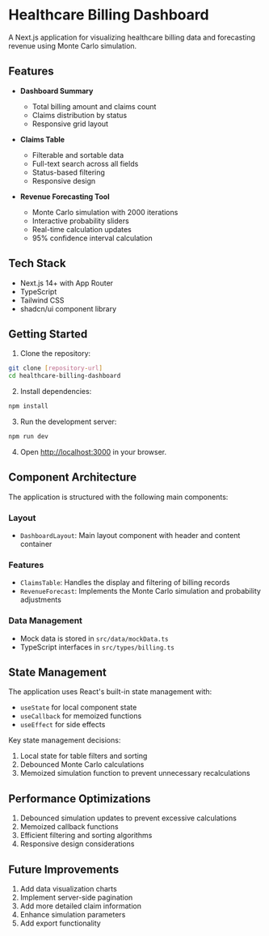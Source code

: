 # Healthcare Billing Dashboard

A Next.js application for visualizing healthcare billing data and forecasting revenue using Monte Carlo simulation.

## Features

- **Dashboard Summary**
  - Total billing amount and claims count
  - Claims distribution by status
  - Responsive grid layout

- **Claims Table**
  - Filterable and sortable data
  - Full-text search across all fields
  - Status-based filtering
  - Responsive design

- **Revenue Forecasting Tool**
  - Monte Carlo simulation with 2000 iterations
  - Interactive probability sliders
  - Real-time calculation updates
  - 95% confidence interval calculation

## Tech Stack

- Next.js 14+ with App Router
- TypeScript
- Tailwind CSS
- shadcn/ui component library

## Getting Started

1. Clone the repository:
```bash
git clone [repository-url]
cd healthcare-billing-dashboard
```

2. Install dependencies:
```bash
npm install
```

3. Run the development server:
```bash
npm run dev
```

4. Open [http://localhost:3000](http://localhost:3000) in your browser.

## Component Architecture

The application is structured with the following main components:

### Layout
- `DashboardLayout`: Main layout component with header and content container

### Features
- `ClaimsTable`: Handles the display and filtering of billing records
- `RevenueForecast`: Implements the Monte Carlo simulation and probability adjustments

### Data Management
- Mock data is stored in `src/data/mockData.ts`
- TypeScript interfaces in `src/types/billing.ts`

## State Management

The application uses React's built-in state management with:
- `useState` for local component state
- `useCallback` for memoized functions
- `useEffect` for side effects

Key state management decisions:
1. Local state for table filters and sorting
2. Debounced Monte Carlo calculations
3. Memoized simulation function to prevent unnecessary recalculations

## Performance Optimizations

1. Debounced simulation updates to prevent excessive calculations
2. Memoized callback functions
3. Efficient filtering and sorting algorithms
4. Responsive design considerations

## Future Improvements

1. Add data visualization charts
2. Implement server-side pagination
3. Add more detailed claim information
4. Enhance simulation parameters
5. Add export functionality
